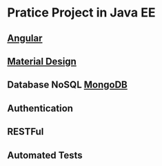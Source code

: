 # Pratice Project in Java EE

## [Angular](https://angular.io/docs)
## [Material Design](https://materializecss.com/getting-started.html)
## Database NoSQL [MongoDB](https://www.mongodb.com/)
## Authentication
## RESTFul
## Automated Tests
